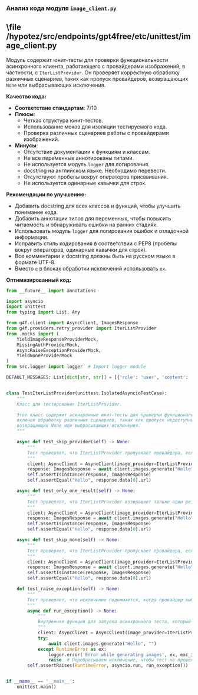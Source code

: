 ### **Анализ кода модуля `image_client.py`**

## \file /hypotez/src/endpoints/gpt4free/etc/unittest/image_client.py

Модуль содержит юнит-тесты для проверки функциональности асинхронного клиента, работающего с провайдерами изображений, в частности, с `IterListProvider`. Он проверяет корректную обработку различных сценариев, таких как пропуск провайдеров, возвращающих `None` или выбрасывающих исключения.

**Качество кода:**

- **Соответствие стандартам**: 7/10
- **Плюсы**:
    - Четкая структура юнит-тестов.
    - Использование моков для изоляции тестируемого кода.
    - Проверка различных сценариев работы с провайдерами изображений.
- **Минусы**:
    - Отсутствие документации к функциям и классам.
    - Не все переменные аннотированы типами.
    - Не используется модуль `logger` для логирования.
    - docstring на английском языке. Необходимо перевести.
    - Отсутствуют пробелы вокруг операторов присваивания.
    - Не используется одинарные кавычки для строк.
    

**Рекомендации по улучшению:**

- Добавить docstring для всех классов и функций, чтобы улучшить понимание кода.
- Добавить аннотации типов для переменных, чтобы повысить читаемость и обнаруживать ошибки на ранних стадиях.
- Использовать модуль `logger` для логирования ошибок и отладочной информации.
- Исправить стиль кодирования в соответствии с PEP8 (пробелы вокруг операторов, одинарные кавычки для строк).
- Все комментарии и docstring должны быть на русском языке в формате UTF-8.
- Вместо `e` в блоках обработки исключений использовать `ex`.

**Оптимизированный код:**

```python
from __future__ import annotations

import asyncio
import unittest
from typing import List, Any

from g4f.client import AsyncClient, ImagesResponse
from g4f.providers.retry_provider import IterListProvider
from .mocks import (
    YieldImageResponseProviderMock,
    MissingAuthProviderMock,
    AsyncRaiseExceptionProviderMock,
    YieldNoneProviderMock
)
from src.logger import logger  # Import logger module

DEFAULT_MESSAGES: List[dict[str, str]] = [{'role': 'user', 'content': 'Hello'}]


class TestIterListProvider(unittest.IsolatedAsyncioTestCase):
    """
    Класс для тестирования IterListProvider.

    Этот класс содержит асинхронные юнит-тесты для проверки функциональности IterListProvider,
    включая обработку различных сценариев, таких как пропуск недоступных провайдеров,
    возвращающих None или выбрасывающих исключения.
    """

    async def test_skip_provider(self) -> None:
        """
        Тест проверяет, что IterListProvider пропускает провайдера, если он недоступен.
        """
        client: AsyncClient = AsyncClient(image_provider=IterListProvider([MissingAuthProviderMock, YieldImageResponseProviderMock], False))
        response: ImagesResponse = await client.images.generate("Hello", "", response_format="orginal")
        self.assertIsInstance(response, ImagesResponse)
        self.assertEqual("Hello", response.data[0].url)

    async def test_only_one_result(self) -> None:
        """
        Тест проверяет, что IterListProvider возвращает только один результат, даже если доступно несколько провайдеров.
        """
        client: AsyncClient = AsyncClient(image_provider=IterListProvider([YieldImageResponseProviderMock, YieldImageResponseProviderMock], False))
        response: ImagesResponse = await client.images.generate("Hello", "", response_format="orginal")
        self.assertIsInstance(response, ImagesResponse)
        self.assertEqual("Hello", response.data[0].url)

    async def test_skip_none(self) -> None:
        """
        Тест проверяет, что IterListProvider пропускает провайдера, если он возвращает None.
        """
        client: AsyncClient = AsyncClient(image_provider=IterListProvider([YieldNoneProviderMock, YieldImageResponseProviderMock], False))
        response: ImagesResponse = await client.images.generate("Hello", "", response_format="orginal")
        self.assertIsInstance(response, ImagesResponse)
        self.assertEqual("Hello", response.data[0].url)

    def test_raise_exception(self) -> None:
        """
        Тест проверяет, что исключение поднимается, когда провайдер выбрасывает исключение.
        """
        async def run_exception() -> None:
            """
            Внутренняя функция для запуска асинхронного теста, который вызывает исключение.
            """
            client: AsyncClient = AsyncClient(image_provider=IterListProvider([YieldNoneProviderMock, AsyncRaiseExceptionProviderMock], False))
            try:
                await client.images.generate("Hello", "")
            except RuntimeError as ex:
                logger.error('Error while generating images', ex, exc_info=True) # Логируем ошибку
                raise  # Перебрасываем исключение, чтобы тест не прошел успешно
        self.assertRaises(RuntimeError, asyncio.run, run_exception())


if __name__ == '__main__':
    unittest.main()